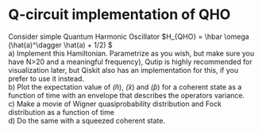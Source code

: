 # Q-circuit implementation of QHO  
 
Consider simple Quantum Harmonic Oscillator  $H_{QHO} = \hbar \omega (\hat(a)^\dagger \hat(a) + 1/2) $  
a) Implement this Hamiltonian. Parametrize as you wish, but make sure you have N>20 and a
meaningful frequency), Qutip is highly recommended for visualization later, but Qiskit also has
an implementation for this, if you prefer to use it instead.  
b) Plot the expectation value of $\hat( n)$, $\hat(x)$ and $\hat(p)$ for a coherent state as a function of time with an envelope
that describes the operators variance.  
c) Make a movie of Wigner quasiprobability distribution and Fock distribution as a function of
time  
d) Do the same with a squeezed coherent state. 
